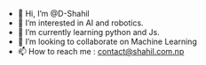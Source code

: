- 👋 Hi, I’m @D-Shahil
- 👀 I’m interested in AI and robotics.
- 🌱 I’m currently learning python and Js.
- 💞️ I’m looking to collaborate on Machine Learning
- 📫 How to reach me : contact@shahil.com.np

<!---
D-Shahil/D-Shahil is a ✨ special ✨ repository because its `README.md` (this file) appears on your GitHub profile.
You can click the Preview link to take a look at your changes.
--->
